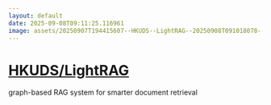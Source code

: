 ```yaml
---
layout: default
date: 2025-09-08T09:11:25.116961
image: assets/20250907T194415607--HKUDS--LightRAG--20250908T091018078--cropped.png
---
```


# [HKUDS/LightRAG](https://github.com/HKUDS/LightRAG)

graph-based RAG system for smarter document retrieval
